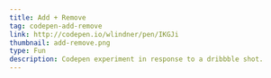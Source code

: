 ```yaml
---
title: Add + Remove
tag: codepen-add-remove
link: http://codepen.io/wlindner/pen/IKGJi
thumbnail: add-remove.png
type: Fun
description: Codepen experiment in response to a dribbble shot.
---
```

